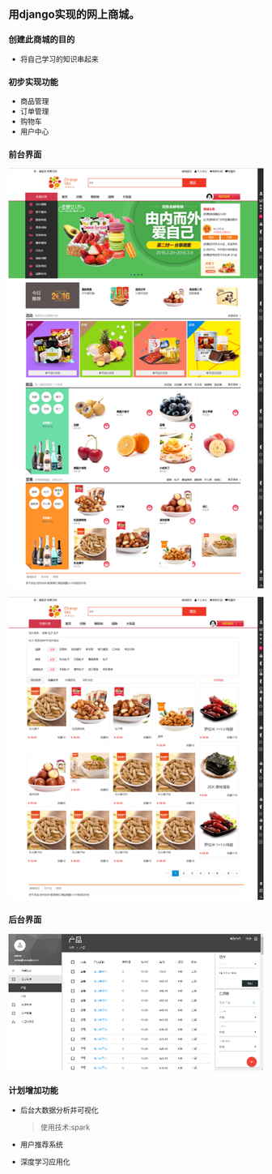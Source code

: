 
## 用django实现的网上商城。
### 创建此商城的目的
- 将自己学习的知识串起来

### 初步实现功能
- 商品管理
- 订单管理
- 购物车
- 用户中心

### 前台界面

![](images/intro1.png)

![](images/intro2.png)



### 后台界面

![](images/intro4.png)


### 计划增加功能

- 后台大数据分析并可视化
  > 使用技术:spark

- 用户推荐系统
- 深度学习应用化





